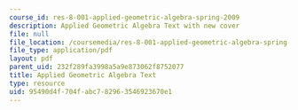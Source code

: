 ```yaml
---
course_id: res-8-001-applied-geometric-algebra-spring-2009
description: Applied Geometric Algebra Text with new cover
file: null
file_location: /coursemedia/res-8-001-applied-geometric-algebra-spring-2009/95490d4f704fabc782963546923670e1_MITRES_8_001_lec_complete.pdf
file_type: application/pdf
layout: pdf
parent_uid: 232f289fa3998a5a9e873062f8752077
title: Applied Geometric Algebra Text
type: resource
uid: 95490d4f-704f-abc7-8296-3546923670e1
---
```

